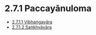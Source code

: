 # 2.7.1 Paccayānuloma

* [2.7.1.1 Vibhaṅgavāra](2.7.1/2.7.1.1.md)
* [2.7.1.2 Saṅkhyāvāra](2.7.1/2.7.1.2.md)
